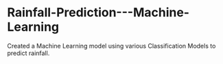 # Rainfall-Prediction---Machine-Learning

Created a Machine Learning model using various Classification
Models to predict rainfall.
